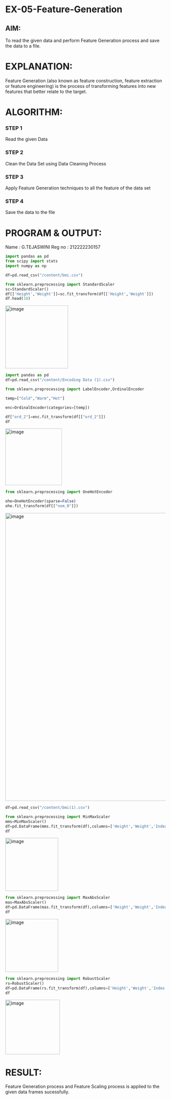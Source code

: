 # EX-05-Feature-Generation


## AIM:
To read the given data and perform Feature Generation process and save the data to a file. 

# EXPLANATION:
Feature Generation (also known as feature construction, feature extraction or feature engineering) is the process of transforming features into new features that better relate to the target.
 

# ALGORITHM:
### STEP 1
Read the given Data
### STEP 2
Clean the Data Set using Data Cleaning Process
### STEP 3
Apply Feature Generation techniques to all the feature of the data set
### STEP 4
Save the data to the file

# PROGRAM & OUTPUT:

Name : G.TEJASWINI
Reg no : 212222230157

```python
import pandas as pd
from scipy import stats
import numpy as np
```
```python
df=pd.read_csv("/content/bmi.csv")
```
```python
from sklearn.preprocessing import StandardScaler
sc=StandardScaler()
df[['Height','Weight']]=sc.fit_transform(df[['Height','Weight']])
df.head(10)
```
<img width="197" alt="image" src="https://github.com/TejaswiniGugananthan/EX-05-Feature-Generation/assets/121222763/cb5339d6-d0c8-451e-9892-d67d3973888c">

```python
import pandas as pd
df=pd.read_csv("/content/Encoding Data (1).csv")

from sklearn.preprocessing import LabelEncoder,OrdinalEncoder

temp=["Cold","Warm","Hot"]

enc=OrdinalEncoder(categories=[temp])

df["ord_2"]=enc.fit_transform(df[["ord_2"]])
df
```
<img width="178" alt="image" src="https://github.com/TejaswiniGugananthan/EX-05-Feature-Generation/assets/121222763/f0aff14b-06bc-4597-b637-0f9695d8733c">

```python
from sklearn.preprocessing import OneHotEncoder

ohe=OneHotEncoder(sparse=False)
ohe.fit_transform(df[["nom_0"]])
```
<img width="902" alt="image" src="https://github.com/TejaswiniGugananthan/EX-05-Feature-Generation/assets/121222763/5ad23f86-e352-4aa2-a947-7e6f74c6fd32">

```python
df=pd.read_csv("/content/bmi(1).csv")

from sklearn.preprocessing import MinMaxScaler
mms=MinMaxScaler()
df=pd.DataFrame(mms.fit_transform(df),columns=['Height','Weight','Index'])
df
```
<img width="166" alt="image" src="https://github.com/TejaswiniGugananthan/EX-05-Feature-Generation/assets/121222763/f35107b7-61a9-4504-ab31-37631939a078">

```python
from sklearn.preprocessing import MaxAbsScaler
mas=MaxAbsScaler()
df=pd.DataFrame(mas.fit_transform(df),columns=['Height','Weight','Index'])
df
```
<img width="166" alt="image" src="https://github.com/TejaswiniGugananthan/EX-05-Feature-Generation/assets/121222763/8352a24d-b87d-4eac-b14b-e6851d0c8e72">

```python
from sklearn.preprocessing import RobustScaler
rs=RobustScaler()
df=pd.DataFrame(rs.fit_transform(df),columns=['Height','Weight','Index'])
df
```
<img width="171" alt="image" src="https://github.com/TejaswiniGugananthan/EX-05-Feature-Generation/assets/121222763/fee61260-15b8-49ff-8871-398abeb5bc14">

# RESULT:
Feature Generation process and Feature Scaling process is applied to the given data frames sucessfully.











































